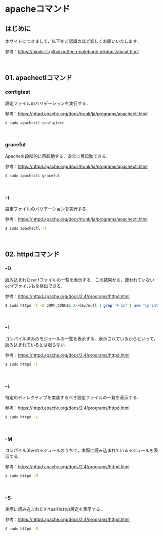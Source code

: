 # apacheコマンド

## はじめに

本サイトにつきまして，以下をご認識のほど宜しくお願いいたします．

参考：https://hiroki-it.github.io/tech-notebook-mkdocs/about.html

<br>

## 01. apachectlコマンド

### configtest

設定ファイルのバリデーションを実行する．

参考：https://httpd.apache.org/docs/trunk/ja/programs/apachectl.html

```bash
$ sudo apachectl configtest
```

<br>

### graceful

Apacheを段階的に再起動する．安全に再起動できる．

参考：https://httpd.apache.org/docs/trunk/ja/programs/apachectl.html

```bash
$ sudo apachectl graceful
```

<br>

### -t

設定ファイルのバリデーションを実行する．

参考：https://httpd.apache.org/docs/trunk/ja/programs/apachectl.html

```bash
$ sudo apachectl -t
```

<br>

## 02. httpdコマンド

### -D

読み込まれた```conf```ファイルの一覧を表示する．この結果から，使われていない```conf```ファイルもを検出できる．

参考：https://httpd.apache.org/docs/2.4/programs/httpd.html

```bash
$ sudo httpd -t -D DUMP_CONFIG 2>/dev/null | grep "# In" | awk "{print $4}"
```

<br>

### -l

コンパイル済みのモジュールの一覧を表示する．表示されているからといって，読み込まれているとは限らない．

参考：https://httpd.apache.org/docs/2.4/programs/httpd.html

```bash
$ sudo httpd -l
```

<br>

### -L

特定のディレクティブを実装するべき設定ファイルの一覧を表示する．

参考：https://httpd.apache.org/docs/2.4/programs/httpd.html

```bash
$ sudo httpd -L
```

<br>

### -M

コンパイル済みのモジュールのうちで，実際に読み込まれているモジュールを表示する．

参考：https://httpd.apache.org/docs/2.4/programs/httpd.html

```bash
$ sudo httpd -M
```

<br>

### -S

実際に読み込まれたVirtualHostの設定を表示する．

参考：https://httpd.apache.org/docs/2.4/programs/httpd.html

```bash
$ sudo httpd -S
```
